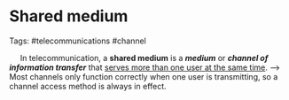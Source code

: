 # Shared medium
Tags: #telecommunications #channel 

&nbsp;&nbsp;&nbsp;&nbsp;  In telecommunication, a **shared medium** is a _**medium**_ or _**channel of information transfer**_ that <u>serves more than one user at the same time</u>.
--> Most channels only function correctly when one user is transmitting, so a channel access method is always in effect.
